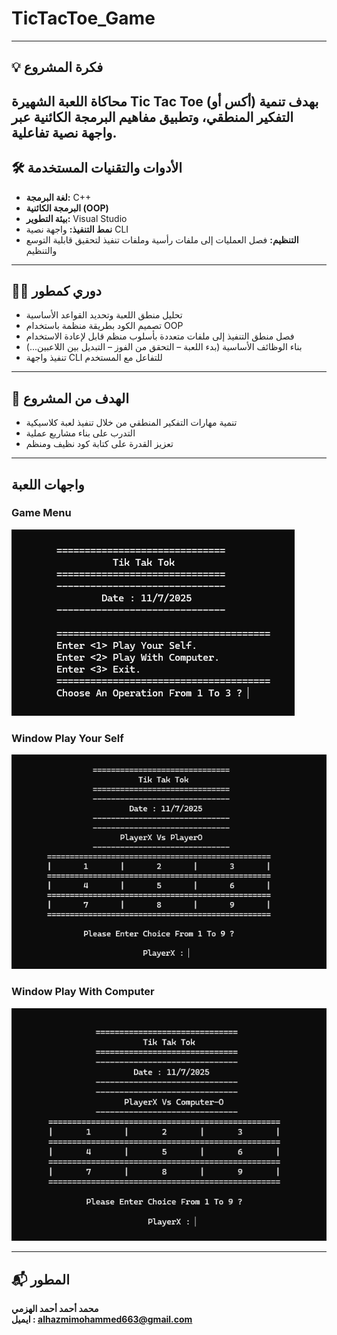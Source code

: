 # TicTacToe_Game
---

## 💡 فكرة المشروع  
محاكاة اللعبة الشهيرة Tic Tac Toe (أكس أو) بهدف تنمية التفكير المنطقي، وتطبيق مفاهيم البرمجة الكائنية عبر واجهة نصية تفاعلية.
---

## 🛠 الأدوات والتقنيات المستخدمة  
- **لغة البرمجة:** C++  
- **البرمجة الكائنية (OOP)**   
- **بيئة التطوير:** Visual Studio  
- **نمط التنفيذ:** واجهة نصية CLI  
- **التنظيم:** فصل العمليات إلى ملفات رأسية وملفات تنفيذ لتحقيق قابلية التوسع والتنظيم  
---

## 🧑‍💻 دوري كمطور  
- تحليل منطق اللعبة وتحديد القواعد الأساسية 
- تصميم الكود بطريقة منظمة باستخدام OOP
- فصل منطق التنفيذ إلى ملفات متعددة بأسلوب منظم قابل لإعادة الاستخدام  
- بناء الوظائف الأساسية (بدء اللعبة – التحقق من الفوز – التبديل بين اللاعبين...)
- تنفيذ واجهة CLI للتفاعل مع المستخدم  
---

## 🎯 الهدف من المشروع  
- تنمية مهارات التفكير المنطقي من خلال تنفيذ لعبة كلاسيكية
- التدرب على بناء مشاريع عملية
- تعزيز القدرة على كتابة كود نظيف ومنظم

---

## واجهات اللعبة
### Game Menu
![MainMenu](screenshots/GameMenu.png)

### Window Play Your Self
![Play Your Self](screenshots/WindowPlayXWithO.png)

### Window Play With Computer
![Play With Computer](screenshots/WindowPlayXWithComputer.png)

---

## 📬 المطور

**محمد أحمد أحمد الهزمي**  
**ايميل : alhazmimohammed663@gmail.com**
